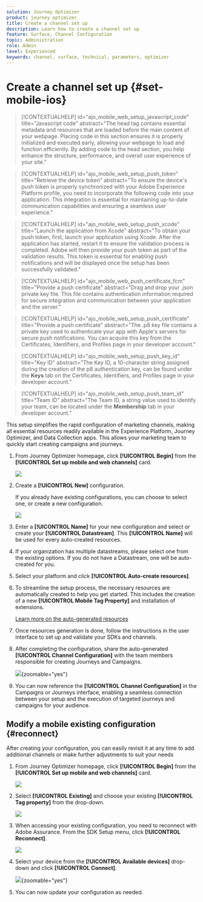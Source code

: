 ```yaml
---
solution: Journey Optimizer
product: journey optimizer
title: Create a channel set up
description: Learn how to create a channel set up 
feature: Surface, Channel Configuration
topic: Administration
role: Admin
level: Experienced
keywords: channel, surface, technical, parameters, optimizer
---
```

# Create a channel set up {#set-mobile-ios}

>[!CONTEXTUALHELP]
>id="ajo_mobile_web_setup_javascript_code"
>title="Javascript code"
>abstract="The head tag contains essential metadata and resources that are loaded before the main content of your webpage. Placing code in this section ensures it is properly initialized and executed early, allowing your webpage to load and function efficiently. By adding code to the head section, you help enhance the structure, performance, and overall user experience of your site."

>[!CONTEXTUALHELP]
>id="ajo_mobile_web_setup_push_token"
>title="Retrieve the device token"
>abstract="To ensure the device's push token is properly synchronized with your Adobe Experience Platform profile, you need to incorporate the following code into your application. This integration is essential for maintaining up-to-date communication capabilities and ensuring a seamless user experience."

>[!CONTEXTUALHELP]
>id="ajo_mobile_web_setup_push_xcode"
>title="Launch the application from Xcode"
>abstract="To obtain your push token, first, launch your application using Xcode. After the application has started, restart it to ensure the validation process is completed. Adobe will then provide your push token as part of the validation results. This token is essential for enabling push notifications and will be displayed once the setup has been successfully validated."

>[!CONTEXTUALHELP]
>id="ajo_mobile_web_push_certificate_fcm"
>title="Provide a push certificate"
>abstract="Drag and drop your .json private key file. This file contains authentication information required for secure integration and communication between your application and the server."

>[!CONTEXTUALHELP]
>id="ajo_mobile_web_setup_push_certificate"
>title="Provide a push certificate"
>abstract="The .p8 key file contains a private key used to authenticate your app with Apple's servers for secure push notifications. You can acquire this key from the Certificates, Identifiers, and Profiles page in your developer account."

>[!CONTEXTUALHELP]
>id="ajo_mobile_web_setup_push_key_id"
>title="Key ID"
>abstract="The Key ID, a 10-character string assigned during the creation of the p8 authentication key, can be found under the **Keys** tab on the Certificates, Identifiers, and Profiles page in your developer account."

>[!CONTEXTUALHELP]
>id="ajo_mobile_web_setup_push_team_id"
>title="Team ID"
>abstract="The Team ID, a string value used to identify your team, can be located under the **Membership** tab in your developer account."


This setup simplifies the rapid configuration of marketing channels, making all essential resources readily available in the Experience Platform, Journey Optimizer, and Data Collection apps. This allows your marketing team to quickly start creating campaigns and journeys.

1. From Journey Optimizer homepage, click **[!UICONTROL Begin]** from the **[!UICONTROL Set up mobile and web channels]** card.

    ![](assets/guided-setup-config-1.png)

1. Create a **[!UICONTROL New]** configuration.

    If you already have existing configurations, you can choose to select one, or create a new configuration.

    ![](assets/guided-setup-config-2.png)

1. Enter a **[!UICONTROL Name]** for your new configuration and select or create your **[!UICONTROL Datastream]**. This **[!UICONTROL Name]** will be used for every auto-created resources.

1. If your organization has multiple datastreams, please select one from the existing options. If you do not have a Datastream, one will be auto-created for you.

1. Select your platform and click **[!UICONTROL Auto-create resources]**.

1. To streamline the setup process, the necessary resources are automatically created to help you get started. This includes the creation of a new **[!UICONTROL Mobile Tag Property]** and installation of extensions.

    [Learn more on the auto-generated resources](set-mobile-config.md#auto-create-resources)

1. Once resources generation is done, follow the instructions in the user interface to set up and validate your SDKs and channels.

1. After completing the configuration, share the auto-generated **[!UICONTROL Channel Configuration]** with the team members responsible for creating Journeys and Campaigns. 

    ![](assets/guided-setup-config-ios-8.png){zoomable="yes"}

1. You can now reference the **[!UICONTROL Channel Configuration]** in the Campaigns or Journeys interface, enabling a seamless connection between your setup and the execution of targeted journeys and campaigns for your audience.

## Modify a mobile existing configuration {#reconnect}

After creating your configuration, you can easily revisit it at any time to add additional channels or make further adjustments to suit your needs

1. From Journey Optimizer homepage, click **[!UICONTROL Begin]** from the **[!UICONTROL Set up mobile and web channels]** card.

    ![](assets/guided-setup-config-1.png)

1. Select **[!UICONTROL Existing]** and choose your existing **[!UICONTROL Tag property]** from the drop-down.

    ![](assets/guided-setup-config-ios-9.png)

1. When accessing your existing configuration, you need to reconnect with Adobe Assurance. From the SDK Setup menu, click **[!UICONTROL Reconnect]**.

    ![](assets/guided-setup-config-ios-10.png)

1. Select your device from the **[!UICONTROL Available devices]** drop-down and click **[!UICONTROL Connect]**.

    ![](assets/guided-setup-config-ios-11.png){zoomable="yes"}

1. You can now update your configuration as needed.

